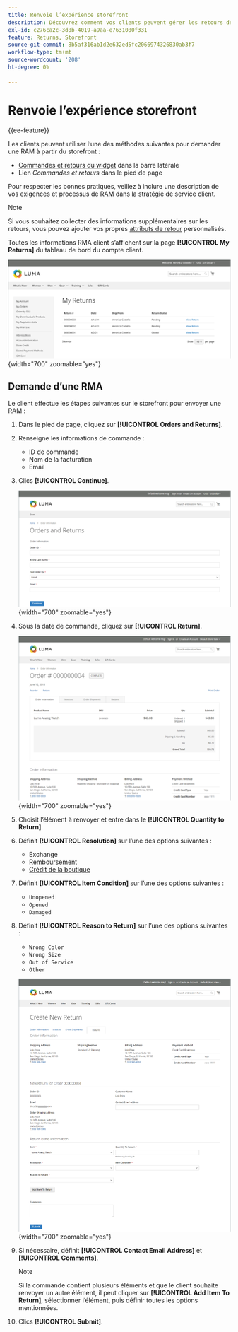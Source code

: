 ```yaml
---
title: Renvoie l’expérience storefront
description: Découvrez comment vos clients peuvent gérer les retours de leurs produits à partir de leur compte sur le storefront.
exl-id: c276ca2c-3d8b-4019-a9aa-e7631080f331
feature: Returns, Storefront
source-git-commit: 8b5af316ab1d2e632ed5fc2066974326830ab3f7
workflow-type: tm+mt
source-wordcount: '208'
ht-degree: 0%

---
```


# Renvoie l’expérience storefront

{{ee-feature}}

Les clients peuvent utiliser l’une des méthodes suivantes pour demander une RAM à partir du storefront :

- [Commandes et retours du widget](../content-design/widget-orders-returns.md) dans la barre latérale
- Lien _Commandes et retours_ dans le pied de page

Pour respecter les bonnes pratiques, veillez à inclure une description de vos exigences et processus de RAM dans la stratégie de service client.

>[!NOTE]
>
>Si vous souhaitez collecter des informations supplémentaires sur les retours, vous pouvez ajouter vos propres [attributs de retour](attributes-returns.md) personnalisés.

Toutes les informations RMA client s’affichent sur la page **[!UICONTROL My Returns]** du tableau de bord du compte client.

![Mes retours](./assets/my-returns-page.png){width="700" zoomable="yes"}

## Demande d’une RMA

Le client effectue les étapes suivantes sur le storefront pour envoyer une RAM :

1. Dans le pied de page, cliquez sur **[!UICONTROL Orders and Returns]**.

1. Renseigne les informations de commande :

   - ID de commande
   - Nom de la facturation
   - Email

1. Clics **[!UICONTROL Continue]**.

   ![Commandes et retours](./assets/storefront-orders-and-returns.png){width="700" zoomable="yes"}

1. Sous la date de commande, cliquez sur **[!UICONTROL Return]**.

   ![Détails de la commande](./assets/storefront-orders-and-returns-order-information.png){width="700" zoomable="yes"}

1. Choisit l’élément à renvoyer et entre dans le **[!UICONTROL Quantity to Return]**.

1. Définit **[!UICONTROL Resolution]** sur l’une des options suivantes :

   - Exchange
   - [Remboursement](../customers/refunds-customer-account.md)
   - [Crédit de la boutique](../customers/store-credit-using.md)

1. Définit **[!UICONTROL Item Condition]** sur l’une des options suivantes :

   - `Unopened`
   - `Opened`
   - `Damaged`

1. Définit **[!UICONTROL Reason to Return]** sur l’une des options suivantes :

   - `Wrong Color`
   - `Wrong Size`
   - `Out of Service`
   - `Other`

   ![Créer un retour](./assets/storefront-orders-and-returns-create-new-return.png){width="700" zoomable="yes"}

1. Si nécessaire, définit **[!UICONTROL Contact Email Address]** et **[!UICONTROL Comments]**.

   >[!NOTE]
   >
   >Si la commande contient plusieurs éléments et que le client souhaite renvoyer un autre élément, il peut cliquer sur **[!UICONTROL Add Item To Return]**, sélectionner l’élément, puis définir toutes les options mentionnées.

1. Clics **[!UICONTROL Submit]**.
